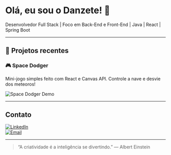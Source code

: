 # Olá, eu sou o Danzete! 👋

Desenvolvedor Full Stack | Foco em Back-End e Front-End | Java | React | Spring Boot

---

## 🚀 Projetos recentes

### 🎮 Space Dodger

Mini-jogo simples feito com React e Canvas API. Controle a nave e desvie dos meteoros!

![Space Dodger Demo](./space-dodger-demo.gif)

---

## Contato

[![LinkedIn](https://img.shields.io/badge/-LinkedIn-0A66C2?style=flat&logo=linkedin&logoColor=white)](https://www.linkedin.com/in/danzete)  
[![Email](https://img.shields.io/badge/-Email-D14836?style=flat&logo=gmail&logoColor=white)](mailto:danieltayt-sohn@hotmail.com)

---

> “A criatividade é a inteligência se divertindo.” — Albert Einstein
